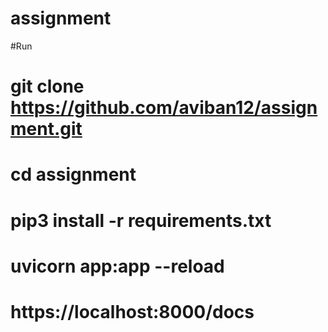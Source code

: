 # assignment

#Run
# git clone https://github.com/aviban12/assignment.git
# cd assignment
# pip3 install -r requirements.txt
# uvicorn app:app --reload
# https://localhost:8000/docs
